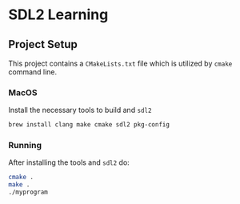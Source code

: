 # SDL2 Learning

## Project Setup

This project contains a `CMakeLists.txt` file which is utilized by `cmake` command line.

### MacOS

Install the necessary tools to build and `sdl2`

```sh
brew install clang make cmake sdl2 pkg-config
```

### Running

After installing the tools and `sdl2` do:

```sh
cmake .
make .
./myprogram
```
